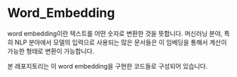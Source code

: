 # Word_Embedding

word embedding이란 텍스트를 어떤 숫자로 변환한 것을 뜻합니다. 머신러닝 분야, 특히 NLP 분야에서 모델의 입력으로 사용되는 많은 문서들은 이 임베딩을 통해서 계산이 가능한 형태로 변환이 가능합니다.

본 레포지토리는 이 word embedding을 구현한 코드들로 구성되어 있습니다.